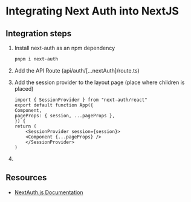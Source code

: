 # Integrating Next Auth into NextJS

## Integration steps

1. Install next-auth as an npm dependency

    ```bash
    pnpm i next-auth
    ```

2. Add the API Route (api/auth/[...nextAuth]/route.ts)

3. Add the session provider to the layout page (place where children is placed)

    ```tsx
    import { SessionProvider } from "next-auth/react"
    export default function App({
    Component,
    pageProps: { session, ...pageProps },
    }) {
    return (
        <SessionProvider session={session}>
        <Component {...pageProps} />
        </SessionProvider>
    )
    ```

4. 

## Resources

- [NextAuth.js Documentation](https://next-auth.js.org/getting-started/introduction)
